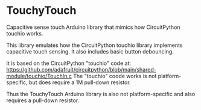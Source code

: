 # TouchyTouch

Capacitive sense touch Arduino library that mimics how CircuitPython touchio works.

This library emulates how the CircuitPython touchio library implements capacitive touch sensing.
It also includes basic button debouncing.

It is based on the CircuitPython "touchio" code at: https://github.com/adafruit/circuitpython/blob/main/shared-module/touchio/TouchIn.c
The "touchio" coode works is not platform-specific, but does require a 1M pull-down resistor.

Thus the TouchyTouch Arduino library is also not platform-specific and also requires a pull-down resistor.
